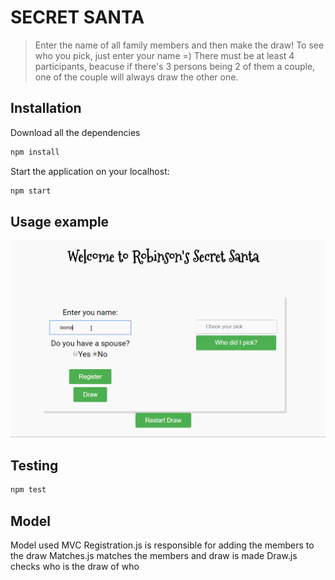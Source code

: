 # SECRET SANTA

> Enter the name of all family members and then make the draw! To see who you pick, just enter your name =)
> There must be at least 4 participants, beacuse if there's 3 persons being 2 of them a couple, one of the couple will always draw the other one.

## Installation

Download all the dependencies

```sh
npm install
```

Start the application on your localhost:

```sh
npm start
```

## Usage example

![](secretsanta.gif)

## Testing

```sh
npm test
```

## Model

Model used MVC
Registration.js is responsible for adding the members to the draw
Matches.js matches the members and draw is made
Draw.js checks who is the draw of who
